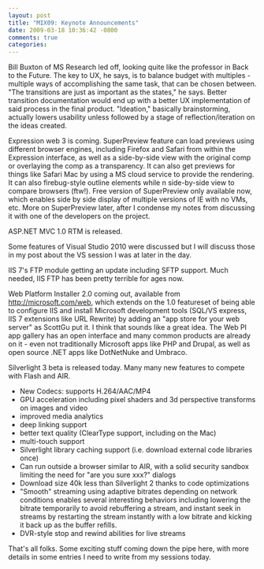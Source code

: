 ```yaml
---
layout: post
title: "MIX09: Keynote Announcements"
date: 2009-03-18 10:36:42 -0800
comments: true
categories: 
---
```

<p>Bill Buxton of MS Research led off, looking quite like the professor in Back to the Future. The key to UX, he says, is to balance budget with multiples - multiple ways of accomplishing the same task, that can be chosen between. "The transitions are just as important as the states," he says. Better transition documentation would end up with a better UX implementation of said process in the final product. "Ideation," basically brainstorming, actually lowers usability unless followed by a stage of reflection/iteration on the ideas created.</p>

<p>Expression web 3 is coming. SuperPreview feature can load previews using different browser engines, including Firefox and Safari from within the Expression interface, as well as a side-by-side view with the original comp or overlaying the comp as a transparency. It can also get previews for things like Safari Mac by using a MS cloud service to provide the rendering. It can also firebug-style outline elements while n side-by-side view to compare browsers (ftw!). Free version of SuperPreview only available now, which enables side by side display of multiple versions of IE with no VMs, etc. More on SuperPreview later, after I condense my notes from discussing it with one of the developers on the project.</p>

<p>ASP.NET MVC 1.0 RTM is released.</p>

<p>Some features of Visual Studio 2010 were discussed but I will discuss those in my post about the VS session I was at later in the day.</p>

<p>IIS 7's FTP module getting an update including SFTP support. Much needed, IIS FTP has been pretty terrible for ages now.</p>

<p>Web Platform Installer 2.0 coming out, available from <a href="http://microsoft.com/web">http://microsoft.com/web</a>, which extends on the 1.0 featureset of being able to configure IIS and install Microsoft development tools (SQL/VS express, IIS 7 extensions like URL Rewrite) by adding an "app store for your web server" as ScottGu put it. I think that sounds like a great idea. The Web PI app gallery has an open interface and many common products are already on it - even not traditionally Microsoft apps like PHP and Drupal, as well as open source .NET apps like DotNetNuke and Umbraco.</p>

<p>Silverlight 3 beta is released today. Many many new features to compete with Flash and AIR.</p>

<ul><li>New Codecs: supports H.264/AAC/MP4</li>
<li>GPU acceleration including pixel shaders and 3d perspective transforms on images and video</li>
<li>improved media analytics</li> 
<li>deep linking support</li>
<li>better text quality (ClearType support, including on the Mac)
</li><li>multi-touch support</li>
<li>Silverlight library caching support (i.e. download external code libraries once)</li>
<li>Can run outside a browser similar to AIR, with a solid security sandbox limiting the need for "are you sure xxx?" dialogs</li>
<li>Download size 40k less than Silverlight 2 thanks to code optimizations</li>
<li>"Smooth" streaming using adaptive bitrates depending on network conditions enables several interesting behaviors including lowering the bitrate temporarily to avoid rebuffering a stream, and instant seek in streams by restarting the stream instantly with a low bitrate and kicking it back up as the buffer refills.</li>
<li>DVR-style stop and rewind abilities for live streams</li>
</ul><p>That's all folks. Some exciting stuff coming down the pipe here, with more details in some entries I need to write from my sessions today.</p>